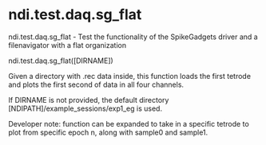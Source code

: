 # ndi.test.daq.sg_flat

  ndi.test.daq.sg_flat - Test the functionality of the SpikeGadgets driver and a filenavigator with a flat organization
 
  ndi.test.daq.sg_flat([DIRNAME])
 
  Given a directory with .rec data inside, this function loads the
  first tetrode and plots the first second of data in all four channels.
 
  If DIRNAME is not provided, the default directory
  [NDIPATH]/example_sessions/exp1_eg is used.
 
  Developer note: function can be expanded to take in a specific tetrode to plot
  from specific epoch n, along with sample0 and sample1.
